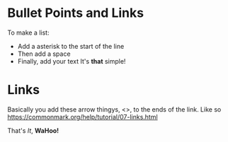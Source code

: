 # Bullet Points and Links

To make a list:

* Add a asterisk to the start of the line
* Then add a space
* Finally, add your text
It's **that** simple!

# Links

Basically you add these arrow thingys, <>, to the ends of the link.
Like so <https://commonmark.org/help/tutorial/07-links.html>

That's *It*, **WaHoo!**